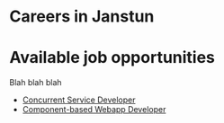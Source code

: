 # Careers in Janstun

# Available job opportunities
Blah blah blah
* [Concurrent Service Developer][backend-developer]
* [Component-based Webapp Developer][frontend-developer]

[backend-developer]: /aboutus/careers/Backend
[frontend-developer]: /aboutus/careers/Frontend
